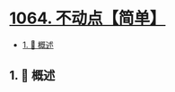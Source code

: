 # [1064. 不动点【简单】](https://github.com/Tdahuyou/TNotes.leetcode/tree/main/notes/1064.%20%E4%B8%8D%E5%8A%A8%E7%82%B9%E3%80%90%E7%AE%80%E5%8D%95%E3%80%91)

<!-- region:toc -->

- [1. 📝 概述](#1--概述)

<!-- endregion:toc -->

## 1. 📝 概述
